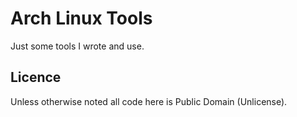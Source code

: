 # Arch Linux Tools

Just some tools I wrote and use.

## Licence
Unless otherwise noted all code here is Public Domain (Unlicense).
